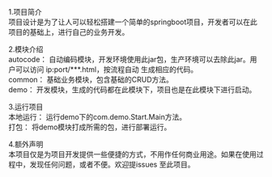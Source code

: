 1.项目简介<br/>
    项目设计是为了让人可以轻松搭建一个简单的springboot项目，开发者可以在此项目的基础上，进行自己的业务开发。<br/>
    
2.模块介绍<br/>
    autocode： 自动编码模块，开发环境使用此jar包，生产环境可以去除此jar。用户可以访问    ip:port/***.html，按流程自动
        生成相应的代码。<br/>
    common： 基础业务模块，包含基础的CRUD方法。<br>
    demo：   开发模块，生成的代码都在此模块下，项目也是在此模块下进行启动。<br>
    
3.运行项目<br/>
    本地运行： 运行demo下的com.demo.Start.Main方法。<br/>
    打包： 将demo模块打成所需的包，进行部署运行。<br/>
    
4.额外声明<br/>
    本项目仅是为项目开发提供一些便捷的方式，不用作任何商业用途。如果在使用过程中，发现任何问题，或者不便。欢迎提issues
    至此项目。
